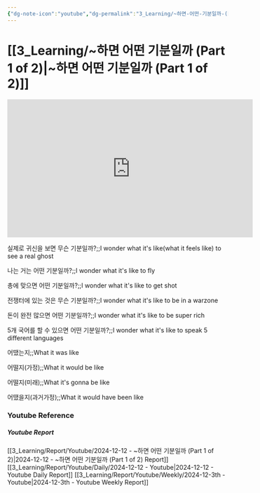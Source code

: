 ```yaml
---
{"dg-note-icon":"youtube","dg-permalink":"3_Learning/~하면-어떤-기분일까-(Part-1-of-2)","created-date":"2024-12-12 11:57:50 pm","date":"2024-12-12","type":"youtube","tags":["youtube","english","flashcards"],"aliases":null,"youtuber":"빨모쌤","channelName":"라이브 아카데미","link":"https://www.youtube.com/watch?v=oQxmKdCJPrs","img":"https://img.youtube.com/vi/oQxmKdCJPrs/0.jpg","dg-publish":true,"permalink":"/3_Learning/~하면-어떤-기분일까-(Part-1-of-2)/","dgPassFrontmatter":true,"noteIcon":"youtube"}
---
```


# [[3_Learning/~하면 어떤 기분일까 (Part 1 of 2)\|~하면 어떤 기분일까 (Part 1 of 2)]]


<div class="container-root"><span></span></div><div><div class="container-root"><iframe width="560" height="315" src="https://www.youtube.com/embed/oQxmKdCJPrs" title="YouTube video player" frameborder="0" allow="accelerometer; autoplay; clipboard-write; encrypted-media; gyroscope; picture-in-picture; web-share" allowfullscreen=""></iframe></div></div>

실제로 귀신을 보면 무슨 기분일까?;;I wonder what it's like(what it feels like) to see a real ghost
<!--SR:!2024-12-16,2,246-->
나는 거는 어떤 기분일까?;;I wonder what it's like to fly
<!--SR:!2024-12-18,3,250-->
총에 맞으면 어떤 기분일까?;;I wonder what it's like to get shot
<!--SR:!2024-12-18,4,270-->
전쟁터에 있는 것은 무슨 기분일까?;;I wonder what it's like to be in a warzone
<!--SR:!2024-12-18,3,250-->
돈이 완전 많으면 어떤 기분일까?;;I wonder what it's like to be super rich
<!--SR:!2024-12-18,3,250-->
5개 국어를 할 수 있으면 어떤 기분일까?;;I wonder what it's like to speak 5 different languages
<!--SR:!2024-12-18,3,250-->

어땠는지;;What it was like
<!--SR:!2024-12-18,4,270-->
어떨지(가정);;What it would be like
<!--SR:!2024-12-15,1,230-->
어떨지(미래);;What it's gonna be like
<!--SR:!2024-12-18,4,270-->
어땠을지(과거가정);;What it would have been like
<!--SR:!2024-12-18,3,250-->











### Youtube Reference
##### Youtube Report
[[3_Learning/Report/Youtube/2024-12-12 - ~하면 어떤 기분일까 (Part 1 of 2)\|2024-12-12 - ~하면 어떤 기분일까 (Part 1 of 2) Report]]
[[3_Learning/Report/Youtube/Daily/2024-12-12 - Youtube\|2024-12-12 - Youtube Daily Report]]
[[3_Learning/Report/Youtube/Weekly/2024-12-3th - Youtube\|2024-12-3th - Youtube Weekly Report]]


